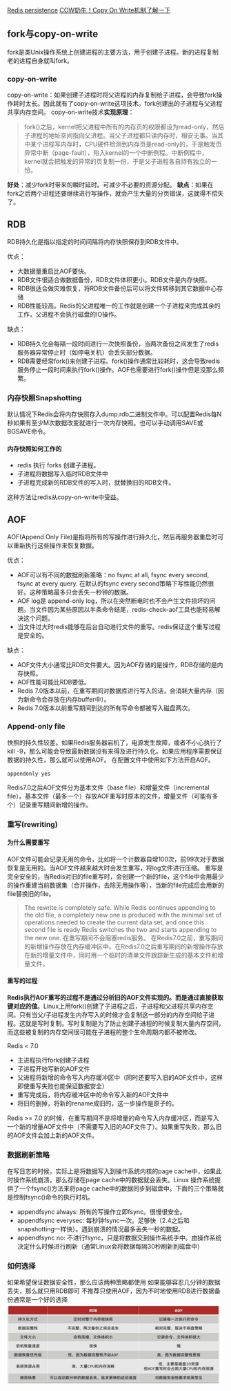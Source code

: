 [Redis persistence](https://redis.io/docs/management/persistence/#log-rewriting)
[COW奶牛！Copy On Write机制了解一下](https://developer.aliyun.com/article/893644)

## fork与copy-on-write

fork是类Unix操作系统上创建进程的主要方法，用于创建子进程。新的进程复制老的进程自身就叫fork。

### copy-on-write

copy-on-write：如果创建子进程时将父进程的内存复制给子进程，会导致fork操作耗时太长。因此就有了copy-on-write这项技术。fork创建出的子进程与父进程共享内存空间。
copy-on-write技术**实现原理**：
> fork()之后，kernel把父进程中所有的内存页的权限都设为read-only，然后子进程的地址空间指向父进程。当父子进程都只读内存时，相安无事。当其中某个进程写内存时，CPU硬件检测到内存页是read-only的，于是触发页异常中断（page-fault），陷入kernel的一个中断例程。中断例程中，kernel就会把触发的异常的页复制一份，于是父子进程各自持有独立的一份。

**好处**：减少fork时带来的瞬时延时。可减少不必要的资源分配。
**缺点**：如果在fork之后两个进程还要继续进行写操作，就会产生大量的分页错误，这就得不偿失了。

## RDB

RDB持久化是指以指定的时间间隔将内存快照保存到RDB文件中。

优点：

* 大数据量重启比AOF要快。
* RDB文件很适合做数据备份，RDB文件体积更小。RDB文件是内存快照。
* RDB很适合做灾难恢复，将RDB文件备份后可以将文件转移到其它数据中心存储
* RDB性能较高。Redis的父进程唯一的工作就是创建一个子进程来完成其余的工作，父进程不会执行磁盘的IO操作。

缺点：

* RDB持久化会每隔一段时间进行一次快照备份，当两次备份之间发生了redis服务器异常停止时（如停电关机）会丢失部分数据。
* RDB需要经常fork()来创建子进程。fork()操作通常比较耗时，这会导致redis服务停止一段时间来执行fork()操作。AOF也需要进行fork()操作但是没那么频繁。

### 内存快照Snapshotting

默认情况下Redis会将内存快照存入dump.rdb二进制文件中。可以配置Redis每N秒如果有至少M次数据改变就进行一次内存快照。也可以手动调用SAVE或BGSAVE命令。

#### 内存快照如何工作的

* redis 执行 forks 创建子进程。
* 子进程将数据写入临时RDB文件中
* 子进程完成新的RDB文件的写入时，就替换旧的RDB文件。

这种方法让redis从copy-on-write中受益。

## AOF

AOF(Append Only File)是指将所有的写操作进行持久化，然后再服务器重启时可以重新执行这些操作来恢复数据。

优点：

* AOF可以有不同的数据刷新策略：no fsync at all, fsync every second, fsync at every query. 在默认的fsync every second策略下写性能仍然很好。这种策略最多只会丢失一秒钟的数据。
* AOF log是 append-only log，所以在突然断电时也不会产生文件损坏的问题。当文件因为某些原因以半条命令结尾，redis-check-aof工具也能轻易解决这个问题。
* 当文件过大时redis能够在后台自动进行文件的重写。redis保证这个重写过程是安全的。

缺点：

* AOF文件大小通常比RDB文件要大。因为AOF存储的是操作，RDB存储的是内存快照。
* AOF性能可能比RDB要低。
* Redis 7.0版本以前，在重写期间对数据库进行写入的话，会消耗大量内存（因为新命令会存放在内存buffer中）。
* Redis 7.0版本以前重写期间到达的所有写命令都被写入磁盘两次。

### Append-only file

快照的持久性较差。如果Redis服务器宕机了，电源发生故障，或者不小心执行了kill -9，那么可能会导致最新数据没有来得及进行持久化。如果应用程序需要保证数据的持久性，那么就可以使用AOF。
在配置文件中使用如下方法开启AOF。

```txt
appendonly yes
```

Redis7.0之后AOF文件分为基本文件（base file）和增量文件（incremental file）。基本文件（最多一个）存放AOF重写时原本的文件，增量文件（可能有多个）记录重写期间新增的操作。

### 重写(rewriting)
#### 为什么需要重写
AOF文件可能会记录无用的命令，比如将一个计数器自增100次，前99次对于数据恢复是无用的。当AOF文件越来越大时会发生重写，将log文件进行压缩。
重写是完全安全的，当Redis对旧的file重写时，会创建一个新的file，这个file中会用最少的操作重建当前数据集（合并操作，去除无用操作等），当新的file完成后会用新的file替换旧的file。
> The rewrite is completely safe. While Redis continues appending to the old file, a completely new one is produced with the minimal set of operations needed to create the current data set, and once this second file is ready Redis switches the two and starts appending to the new one.
在重写期间不会阻塞redis服务。
在Redis7.0之前，重写期间的新增操作存放在内存缓冲区中。在Redis7.0之后重写期间的新增操作存放在新的增量文件中，同时用一个临时的清单文件跟踪新生成的基本文件和增量文件。

#### 重写的过程
**Redis执行AOF重写的过程不是通过分析旧的AOF文件实现的。而是通过直接获取键对应的值**。Linux上用fork()创建了子进程之后，子进程和父进程共享内存空间。只有当父/子进程发生内存写入的时候才会复制这一部分的内存空间给子进程。这就是写时复制。写时复制是为了防止创建子进程的时候复制大量内存空间，而这些被复制的内存空间很可能在子进程的整个生命周期内都不被修改。

Redis < 7.0
* 主进程执行fork创建子进程
* 子进程开始写新的AOF文件
* 父进程将新增的命令写入内存缓冲区中（同时还要写入旧的AOF文件中，这样即使重写失败也能保证数据安全）
* 重写完成后，将内存缓冲区中的命令写入新的AOF文件中
* 将旧的删掉，将新的rename成旧的，这一步操作是原子的。

Redis >= 7.0 的时候，在重写期间不是将增量的命令写入内存缓冲区，而是写入一个新的增量AOF文件中（不需要写入旧的AOF文件了）。如果重写失败，那么旧的AOF文件会加上新的AOF文件。



### 数据刷新策略
在写日志的时候，实际上是将数据写入到操作系统内核的page cache中，如果此时操作系统崩溃，那么存储在page cache中的数据就会丢失。Linux 操作系统提供了一个fsync()方法来将page cache中的数据同步到磁盘中。下面的三个策略就是控制fsync()命令的执行时机。

* appendfsync always: 所有的写操作立即fsync。很慢很安全。
* appendfsync everysec: 每秒钟fsync一次。足够快（2.4之后和snapshotting一样快）。遇到崩溃的情况最多丢失一秒的数据。
* appendfsync no: 不进行fsync，只是将数据交到操作系统手中。由操作系统决定什么时候进行刷新（通常Linux会将数据每隔30秒刷新到磁盘中）

### 如何选择

如果希望保证数据安全性，那么应该两种策略都使用
如果能够容忍几分钟的数据丢失，那么就只用RDB即可
不推荐只使用AOF，因为不时地使用RDB进行数据备份通常是一个好的选择
![picture 1](images/a0ef224ff9267b93332aab091ef2f5d35fc67b2df8bb2c9ef20362c600598e39.png)  

